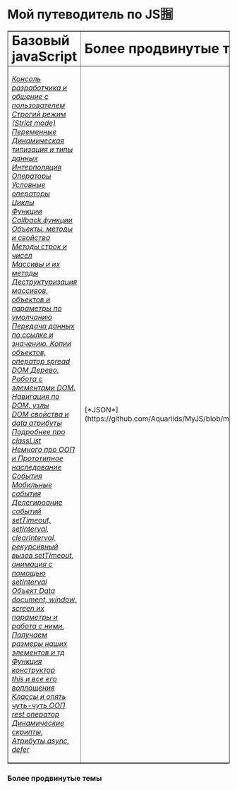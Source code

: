 # Мой путеводитель по JS🈯

<table border="1">
 <tr>
    <td><b style="font-size:30px">Базовый javaScript</b></td>
  <td><b style="font-size:30px"> Более продвинутые темы javaScript</b></td>
 </tr>
 <tr>
   <td>
     
[*Консоль разработчика и общение с пользователем*](https://github.com/Aquariids/MyJS/blob/main/app/Programming/Basic%20js/Browser%20Methods%20and%20console.md 'Консоль разработчика и общение с пользователем')<br>
[*Строгий режим (Strict mode)*](https://github.com/Aquariids/MyJS/blob/main/app/Programming/Basic%20js/use%20strict.md 'Строгий режим в js')<br>
[*Переменные*](https://github.com/Aquariids/MyJS/blob/main/app/Programming/Basic%20js/Variables.md 'переменные')<br>
[*Динамическая типизация и типы данных*](https://github.com/Aquariids/MyJS/blob/main/app/Programming/Basic%20js/Data%20types%20and%20dynamic%20typing.md 'Типы данных')<br>
[*Интерполяция*](https://github.com/Aquariids/MyJS/blob/main/app/Programming/Basic%20js/Interpolation.md 'Интерполяция')<br>
[*Операторы*](https://github.com/Aquariids/MyJS/blob/main/app/Programming/Basic%20js/Operators.md 'Операторы')<br>
[*Условные операторы*](https://github.com/Aquariids/MyJS/blob/main/app/Programming/Basic%20js/if%20and%20switch.md 'Условные операторы')<br>
[*Циклы*](https://github.com/Aquariids/MyJS/blob/main/app/Programming/Basic%20js/While%20and%20for.md 'Циклы')<br>
[*Функции*](https://github.com/Aquariids/MyJS/blob/main/app/Programming/Basic%20js/Functions.md 'Функции')<br>
[*Callback функции*](https://github.com/Aquariids/MyJS/blob/main/app/Programming/Basic%20js/Callback%20functions.md 'callback функции')<br>
[*Объекты, методы и свойства*](https://github.com/Aquariids/MyJS/blob/main/app/Programming/Basic%20js/Objects%20and%20destructuring.md 'Объекты')<br>
[*Методы строк и чисел*](https://github.com/Aquariids/MyJS/blob/main/app/Programming/Basic%20js/Methods%20on%20strings%20and%20numbers.md 'Методы строк и чисел')<br>
[*Массивы и их методы*](https://github.com/Aquariids/MyJS/blob/main/app/Programming/Basic%20js/Arrays%20and%20Destructuring.md 'Методы')<br>
[*Деструктуризация массивов, объектов и параметры по умолчанию*](https://github.com/Aquariids/MyJS/blob/main/app/Programming/Basic%20js/destr.md 'Деструктуризация')<br>
[*Передача данных по ссылке и значению. Копии объектов, оператор spread*](https://github.com/Aquariids/MyJS/blob/main/app/Programming/Basic%20js/Copying%20objects%20and%20links.md 'данные по ссылке и значению, копии объектов, оператор spread')<br>
[*DOM Дерево. Работа с элементами DOM. Навигация по DOM, узлы*](https://github.com/Aquariids/MyJS/blob/main/app/Programming/Basic%20js/DOM%20HTML%20Elements.md 'DOM дерево')<br>
 [*DOM свойства и data атрибуты*]()<br>
[*Подробнее про classList*](https://github.com/Aquariids/MyJS/blob/main/app/Programming/Basic%20js/classList.md)<br>
[*Немного про ООП и Прототипное наследование*](https://github.com/Aquariids/MyJS/blob/main/app/Programming/Basic%20js/OOP%20and%20prototype.md)<br>
[*События*](https://github.com/Aquariids/MyJS/blob/main/app/Programming/Basic%20js/Events.md)<br>
[*Мобильные события*](https://github.com/Aquariids/MyJS/blob/main/app/Programming/Basic%20js/mobile%20events.md)<br>
[*Делегироание событий*](https://github.com/Aquariids/MyJS/blob/main/app/Programming/Basic%20js/delegation.md)<br>
[*setTimeout, setInterval, clearInterval, рекурсивный вызов setTimeout, анимация с помощью setInterval*](https://github.com/Aquariids/MyJS/blob/main/app/Programming/Basic%20js/SetInterval%20and%20more.md)<br>
[*Объект Data*](https://github.com/Aquariids/MyJS/blob/main/app/Programming/Basic%20js/Date.md)<br>
[*document, window, screen их параметры и работа с ними. Получаем размеры наших элементов и тд*](https://github.com/Aquariids/MyJS/blob/main/app/Programming/Basic%20js/Document,%20window%20options.md)<br>
[*Функция конструктор*](https://github.com/Aquariids/MyJS/blob/main/app/Programming/Basic%20js/Constructor%20function.md)<br>
[*this и все его воплощения*](https://github.com/Aquariids/MyJS/blob/main/app/Programming/Basic%20js/context%20(this).md)<br>
[*Классы и опять чуть-чуть ООП*](https://github.com/Aquariids/MyJS/blob/main/app/Programming/Basic%20js/Classes(ES6).md)<br>
[*rest оператор*](https://github.com/Aquariids/MyJS/blob/main/app/Programming/Basic%20js/Rest%20operator.md)<br>
[*Динамические скрипты. Атрибуты async, defer*](https://github.com/Aquariids/MyJS/blob/main/app/Programming/Basic%20js/Async%2Cdefer.md)<br>    
     
     
</td>
  
  <td>
   [*JSON*](https://github.com/Aquariids/MyJS/blob/main/app/Programming/Advanced%20js%20(webpack)/JSON.md)<br>
   
  </td>
  

   
</tr>

</table>

### Более продвинутые темы
